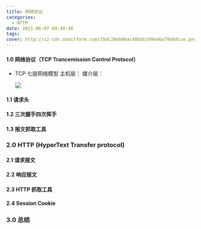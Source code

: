 ```yaml
---
title: 网络协议
categories:
  - HTTP
date: 2021-06-07 09:49:48
tags:
cover: http://s2-cdn.oneitfarm.com/35dc28eb06ac48bbb199e46a79b0dcce.png
---
```

<!-- toc -->
#### 1.0 网络协议（TCP Trancemission Control Protocol）

- TCP 七层网络模型
  主机层：
  媒介层：

  ![](http://s2-cdn.oneitfarm.com/767fb54c00ef41d1b15f28a8c33f3d16.png)

#### 1.1 请求头

#### 1.2 三次握手四次挥手

#### 1.3 报文抓取工具

### 2.0 HTTP (HyperText Transfer protocol)

#### 2.1 请求报文

#### 2.2 响应报文

#### 2.3 HTTP 抓取工具

#### 2.4 Session Cookie

### 3.0 总结

